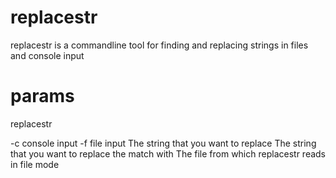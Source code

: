 # replacestr
replacestr is a commandline tool for finding and replacing strings in files and console input

# params

replacestr <mode> <match> <replacement> <file>

<mode>
  -c    console input
  -f    file input

<match>
  The string that you want to replace
  
<replacement>
  The string that you want to replace the match with
  
<file>
  The file from which replacestr reads in file mode
